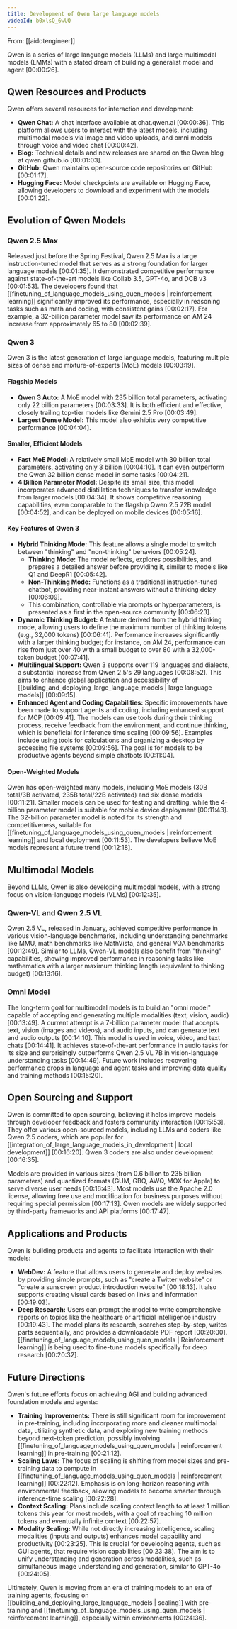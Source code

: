 ```yaml
---
title: Development of Qwen large language models
videoId: b0xlsQ_6wUQ
---
```


From: [[aidotengineer]] <br/> 

Qwen is a series of large language models (LLMs) and large multimodal models (LMMs) with a stated dream of building a generalist model and agent <a class="yt-timestamp" data-t="00:00:26">[00:00:26]</a>.

## Qwen Resources and Products

Qwen offers several resources for interaction and development:
*   **Qwen Chat:** A chat interface available at chat.qwen.ai <a class="yt-timestamp" data-t="00:00:36">[00:00:36]</a>. This platform allows users to interact with the latest models, including multimodal models via image and video uploads, and omni models through voice and video chat <a class="yt-timestamp" data-t="00:00:42">[00:00:42]</a>.
*   **Blog:** Technical details and new releases are shared on the Qwen blog at qwen.github.io <a class="yt-timestamp" data-t="00:01:03">[00:01:03]</a>.
*   **GitHub:** Qwen maintains open-source code repositories on GitHub <a class="yt-timestamp" data-t="00:01:17">[00:01:17]</a>.
*   **Hugging Face:** Model checkpoints are available on Hugging Face, allowing developers to download and experiment with the models <a class="yt-timestamp" data-t="00:01:22">[00:01:22]</a>.

## Evolution of Qwen Models

### Qwen 2.5 Max
Released just before the Spring Festival, Qwen 2.5 Max is a large instruction-tuned model that serves as a strong foundation for larger language models <a class="yt-timestamp" data-t="00:01:35">[00:01:35]</a>. It demonstrated competitive performance against state-of-the-art models like Collab 3.5, GPT-4o, and DCB v3 <a class="yt-timestamp" data-t="00:01:53">[00:01:53]</a>. The developers found that [[finetuning_of_language_models_using_quen_models | reinforcement learning]] significantly improved its performance, especially in reasoning tasks such as math and coding, with consistent gains <a class="yt-timestamp" data-t="00:02:17">[00:02:17]</a>. For example, a 32-billion parameter model saw its performance on AM 24 increase from approximately 65 to 80 <a class="yt-timestamp" data-t="00:02:39">[00:02:39]</a>.

### Qwen 3
Qwen 3 is the latest generation of large language models, featuring multiple sizes of dense and mixture-of-experts (MoE) models <a class="yt-timestamp" data-t="00:03:19">[00:03:19]</a>.

#### Flagship Models
*   **Qwen 3 Auto:** A MoE model with 235 billion total parameters, activating only 22 billion parameters <a class="yt-timestamp" data-t="00:03:33">[00:03:33]</a>. It is both efficient and effective, closely trailing top-tier models like Gemini 2.5 Pro <a class="yt-timestamp" data-t="00:03:49">[00:03:49]</a>.
*   **Largest Dense Model:** This model also exhibits very competitive performance <a class="yt-timestamp" data-t="00:04:04">[00:04:04]</a>.

#### Smaller, Efficient Models
*   **Fast MoE Model:** A relatively small MoE model with 30 billion total parameters, activating only 3 billion <a class="yt-timestamp" data-t="00:04:10">[00:04:10]</a>. It can even outperform the Qwen 32 billion dense model in some tasks <a class="yt-timestamp" data-t="00:04:21">[00:04:21]</a>.
*   **4 Billion Parameter Model:** Despite its small size, this model incorporates advanced distillation techniques to transfer knowledge from larger models <a class="yt-timestamp" data-t="00:04:34">[00:04:34]</a>. It shows competitive reasoning capabilities, even comparable to the flagship Qwen 2.5 72B model <a class="yt-timestamp" data-t="00:04:52">[00:04:52]</a>, and can be deployed on mobile devices <a class="yt-timestamp" data-t="00:05:16">[00:05:16]</a>.

#### Key Features of Qwen 3

*   **Hybrid Thinking Mode:** This feature allows a single model to switch between "thinking" and "non-thinking" behaviors <a class="yt-timestamp" data-t="00:05:24">[00:05:24]</a>.
    *   **Thinking Mode:** The model reflects, explores possibilities, and prepares a detailed answer before providing it, similar to models like Q1 and DeepR1 <a class="yt-timestamp" data-t="00:05:42">[00:05:42]</a>.
    *   **Non-Thinking Mode:** Functions as a traditional instruction-tuned chatbot, providing near-instant answers without a thinking delay <a class="yt-timestamp" data-t="00:06:09">[00:06:09]</a>.
    *   This combination, controllable via prompts or hyperparameters, is presented as a first in the open-source community <a class="yt-timestamp" data-t="00:06:23">[00:06:23]</a>.
*   **Dynamic Thinking Budget:** A feature derived from the hybrid thinking mode, allowing users to define the maximum number of thinking tokens (e.g., 32,000 tokens) <a class="yt-timestamp" data-t="00:06:41">[00:06:41]</a>. Performance increases significantly with a larger thinking budget; for instance, on AM 24, performance can rise from just over 40 with a small budget to over 80 with a 32,000-token budget <a class="yt-timestamp" data-t="00:07:41">[00:07:41]</a>.
*   **Multilingual Support:** Qwen 3 supports over 119 languages and dialects, a substantial increase from Qwen 2.5's 29 languages <a class="yt-timestamp" data-t="00:08:52">[00:08:52]</a>. This aims to enhance global application and accessibility of [[building_and_deploying_large_language_models | large language models]] <a class="yt-timestamp" data-t="00:09:15">[00:09:15]</a>.
*   **Enhanced Agent and Coding Capabilities:** Specific improvements have been made to support agents and coding, including enhanced support for MCP <a class="yt-timestamp" data-t="00:09:41">[00:09:41]</a>. The models can use tools during their thinking process, receive feedback from the environment, and continue thinking, which is beneficial for inference time scaling <a class="yt-timestamp" data-t="00:09:56">[00:09:56]</a>. Examples include using tools for calculations and organizing a desktop by accessing file systems <a class="yt-timestamp" data-t="00:09:56">[00:09:56]</a>. The goal is for models to be productive agents beyond simple chatbots <a class="yt-timestamp" data-t="00:11:04">[00:11:04]</a>.

#### Open-Weighted Models
Qwen has open-weighted many models, including MoE models (30B total/3B activated, 235B total/22B activated) and six dense models <a class="yt-timestamp" data-t="00:11:21">[00:11:21]</a>. Smaller models can be used for testing and drafting, while the 4-billion parameter model is suitable for mobile device deployment <a class="yt-timestamp" data-t="00:11:43">[00:11:43]</a>. The 32-billion parameter model is noted for its strength and competitiveness, suitable for [[finetuning_of_language_models_using_quen_models | reinforcement learning]] and local deployment <a class="yt-timestamp" data-t="00:11:53">[00:11:53]</a>. The developers believe MoE models represent a future trend <a class="yt-timestamp" data-t="00:12:18">[00:12:18]</a>.

## Multimodal Models

Beyond LLMs, Qwen is also developing multimodal models, with a strong focus on vision-language models (VLMs) <a class="yt-timestamp" data-t="00:12:35">[00:12:35]</a>.

### Qwen-VL and Qwen 2.5 VL
Qwen 2.5 VL, released in January, achieved competitive performance in various vision-language benchmarks, including understanding benchmarks like MMU, math benchmarks like MathVista, and general VQA benchmarks <a class="yt-timestamp" data-t="00:12:49">[00:12:49]</a>. Similar to LLMs, Qwen-VL models also benefit from "thinking" capabilities, showing improved performance in reasoning tasks like mathematics with a larger maximum thinking length (equivalent to thinking budget) <a class="yt-timestamp" data-t="00:13:16">[00:13:16]</a>.

### Omni Model
The long-term goal for multimodal models is to build an "omni model" capable of accepting and generating multiple modalities (text, vision, audio) <a class="yt-timestamp" data-t="00:13:49">[00:13:49]</a>. A current attempt is a 7-billion parameter model that accepts text, vision (images and videos), and audio inputs, and can generate text and audio outputs <a class="yt-timestamp" data-t="00:14:10">[00:14:10]</a>. This model is used in voice, video, and text chats <a class="yt-timestamp" data-t="00:14:41">[00:14:41]</a>. It achieves state-of-the-art performance in audio tasks for its size and surprisingly outperforms Qwen 2.5 VL 7B in vision-language understanding tasks <a class="yt-timestamp" data-t="00:14:49">[00:14:49]</a>. Future work includes recovering performance drops in language and agent tasks and improving data quality and training methods <a class="yt-timestamp" data-t="00:15:20">[00:15:20]</a>.

## Open Sourcing and Support

Qwen is committed to open sourcing, believing it helps improve models through developer feedback and fosters community interaction <a class="yt-timestamp" data-t="00:15:53">[00:15:53]</a>. They offer various open-sourced models, including LLMs and coders like Qwen 2.5 coders, which are popular for [[integration_of_large_language_models_in_development | local development]] <a class="yt-timestamp" data-t="00:16:20">[00:16:20]</a>. Qwen 3 coders are also under development <a class="yt-timestamp" data-t="00:16:35">[00:16:35]</a>.

Models are provided in various sizes (from 0.6 billion to 235 billion parameters) and quantized formats (GUM, GBQ, AWQ, MOX for Apple) to serve diverse user needs <a class="yt-timestamp" data-t="00:16:43">[00:16:43]</a>. Most models use the Apache 2.0 license, allowing free use and modification for business purposes without requiring special permission <a class="yt-timestamp" data-t="00:17:13">[00:17:13]</a>. Qwen models are widely supported by third-party frameworks and API platforms <a class="yt-timestamp" data-t="00:17:47">[00:17:47]</a>.

## Applications and Products

Qwen is building products and agents to facilitate interaction with their models:

*   **WebDev:** A feature that allows users to generate and deploy websites by providing simple prompts, such as "create a Twitter website" or "create a sunscreen product introduction website" <a class="yt-timestamp" data-t="00:18:13">[00:18:13]</a>. It also supports creating visual cards based on links and information <a class="yt-timestamp" data-t="00:19:03">[00:19:03]</a>.
*   **Deep Research:** Users can prompt the model to write comprehensive reports on topics like the healthcare or artificial intelligence industry <a class="yt-timestamp" data-t="00:19:43">[00:19:43]</a>. The model plans its research, searches step-by-step, writes parts sequentially, and provides a downloadable PDF report <a class="yt-timestamp" data-t="00:20:00">[00:20:00]</a>. [[finetuning_of_language_models_using_quen_models | Reinforcement learning]] is being used to fine-tune models specifically for deep research <a class="yt-timestamp" data-t="00:20:32">[00:20:32]</a>.

## Future Directions

Qwen's future efforts focus on achieving AGI and building advanced foundation models and agents:

*   **Training Improvements:** There is still significant room for improvement in pre-training, including incorporating more and cleaner multimodal data, utilizing synthetic data, and exploring new training methods beyond next-token prediction, possibly involving [[finetuning_of_language_models_using_quen_models | reinforcement learning]] in pre-training <a class="yt-timestamp" data-t="00:21:12">[00:21:12]</a>.
*   **Scaling Laws:** The focus of scaling is shifting from model sizes and pre-training data to compute in [[finetuning_of_language_models_using_quen_models | reinforcement learning]] <a class="yt-timestamp" data-t="00:22:12">[00:22:12]</a>. Emphasis is on long-horizon reasoning with environmental feedback, allowing models to become smarter through inference-time scaling <a class="yt-timestamp" data-t="00:22:28">[00:22:28]</a>.
*   **Context Scaling:** Plans include scaling context length to at least 1 million tokens this year for most models, with a goal of reaching 10 million tokens and eventually infinite context <a class="yt-timestamp" data-t="00:22:57">[00:22:57]</a>.
*   **Modality Scaling:** While not directly increasing intelligence, scaling modalities (inputs and outputs) enhances model capability and productivity <a class="yt-timestamp" data-t="00:23:25">[00:23:25]</a>. This is crucial for developing agents, such as GUI agents, that require vision capabilities <a class="yt-timestamp" data-t="00:23:38">[00:23:38]</a>. The aim is to unify understanding and generation across modalities, such as simultaneous image understanding and generation, similar to GPT-4o <a class="yt-timestamp" data-t="00:24:05">[00:24:05]</a>.

Ultimately, Qwen is moving from an era of training models to an era of training agents, focusing on [[building_and_deploying_large_language_models | scaling]] with pre-training and [[finetuning_of_language_models_using_quen_models | reinforcement learning]], especially within environments <a class="yt-timestamp" data-t="00:24:36">[00:24:36]</a>.
